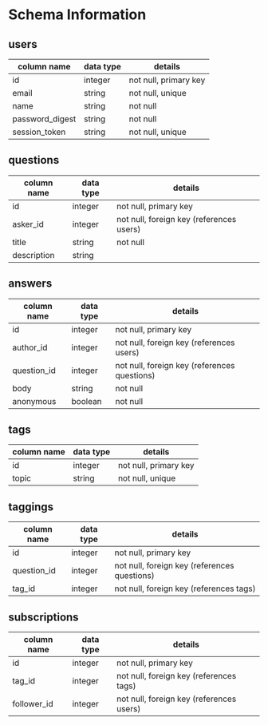 # Schema Information

## users
column name     | data type | details
----------------|-----------|-----------------------
id              | integer   | not null, primary key
email           | string    | not null, unique
name            | string    | not null
password_digest | string    | not null
session_token   | string    | not null, unique

## questions
column name | data type | details
------------|-----------|-----------------------
id          | integer   | not null, primary key
asker_id    | integer   | not null, foreign key (references users)
title       | string    | not null
description | string    |

## answers
column name | data type | details
------------|-----------|-----------------------
id          | integer   | not null, primary key
author_id   | integer   | not null, foreign key (references users)
question_id | integer   | not null, foreign key (references questions)
body        | string    | not null
anonymous   | boolean   | not null

## tags
column name | data type | details
------------|-----------|-----------------------
id          | integer   | not null, primary key
topic       | string    | not null, unique

## taggings
column name | data type | details
------------|-----------|-----------------------
id          | integer   | not null, primary key
question_id | integer   | not null, foreign key (references questions)
tag_id      | integer   | not null, foreign key (references tags)

## subscriptions
column name | data type | details
------------|-----------|-----------------------
id          | integer   | not null, primary key
tag_id      | integer   | not null, foreign key (references tags)
follower_id | integer   | not null, foreign key (references users)
